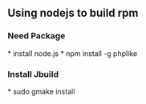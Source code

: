 <h2>Using nodejs to build rpm</h2>

<h3>Need Package</h3>
* install node.js
* npm install -g phplike

<h3>Install Jbuild</h3>
* sudo gmake install
